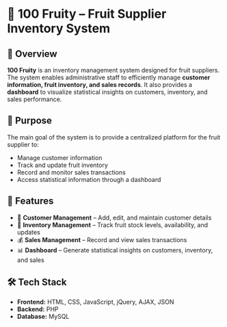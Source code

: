 # 🍎 100 Fruity – Fruit Supplier Inventory System  

## 📖 Overview  
**100 Fruity** is an inventory management system designed for fruit suppliers. The system enables administrative staff to efficiently manage **customer information, fruit inventory, and sales records**. It also provides a **dashboard** to visualize statistical insights on customers, inventory, and sales performance.  

## 🎯 Purpose  
The main goal of the system is to provide a centralized platform for the fruit supplier to:  
- Manage customer information  
- Track and update fruit inventory  
- Record and monitor sales transactions  
- Access statistical information through a dashboard  

## 🚀 Features  
- 👥 **Customer Management** – Add, edit, and maintain customer details  
- 🍊 **Inventory Management** – Track fruit stock levels, availability, and updates  
- 💰 **Sales Management** – Record and view sales transactions  
- 📊 **Dashboard** – Generate statistical insights on customers, inventory, and sales  

## 🛠️ Tech Stack  
- **Frontend:** HTML, CSS, JavaScript, jQuery, AJAX, JSON
- **Backend:** PHP  
- **Database:** MySQL  
